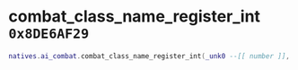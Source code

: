 # combat_class_name_register_int `0x8DE6AF29`

```lua
natives.ai_combat.combat_class_name_register_int(_unk0 --[[ number ]], _unk1 --[[ number ]])
```